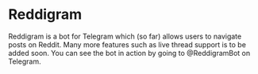 # Reddigram

Reddigram is a bot for Telegram which (so far) allows users to navigate posts on Reddit.
Many more features such as live thread support is to be added soon.
You can see the bot in action by going to @ReddigramBot on Telegram.